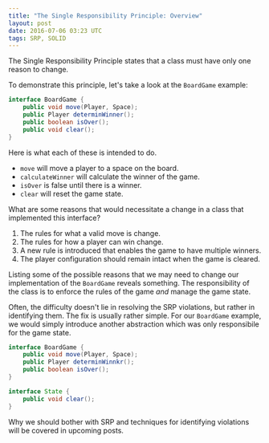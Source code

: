 ```yaml
---
title: "The Single Responsibility Principle: Overview"
layout: post
date: 2016-07-06 03:23 UTC
tags: SRP, SOLID
---
```


The Single Responsibility Principle states that a class must have only one reason to change.

To demonstrate this principle, let's take a look at the `BoardGame` example:

```java
interface BoardGame {
    public void move(Player, Space);
    public Player determinWinner();
    public boolean isOver();
    public void clear();
}
```

Here is what each of these is intended to do.

* `move` will move a player to a space on the board.
* `calculateWinner` will calculate the winner of the game.
* `isOver` is false until there is a winner.
* `clear` will reset the game state.

What are some reasons that would necessitate a change in a class that implemented this interface?

1. The rules for what a valid move is change.
2. The rules for how a player can win change.
3. A new rule is introduced that enables the game to have multiple winners.
4. The player configuration should remain intact when the game is cleared.

Listing some of the possible reasons that we may need to change our implementation of the `BoardGame` reveals something. The responsibility of the class is to enforce the rules of the game *and* manage the game state.

Often, the difficulty doesn't lie in resolving the SRP violations, but rather in identifying them. The fix is usually rather simple. For our `BoardGame` example, we would simply introduce another abstraction which was only responsibile for the game state.

```java
interface BoardGame {
    public void move(Player, Space);
    public Player determinWinnkr();
    public boolean isOver();
}

interface State {
    public void clear();
}
```

Why we should bother with SRP and techniques for identifying violations will be covered in upcoming posts.
